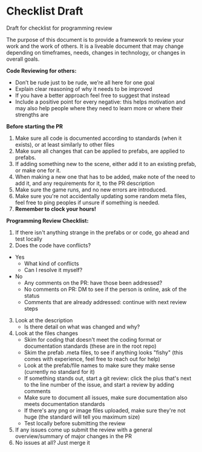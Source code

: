 # Checklist Draft
Draft for checklist for programming review

The purpose of this document is to provide a framework to review your work and the work of others. It is a liveable document that may change depending on timeframes, needs, changes in technology, or changes in overall goals.

**Code Reviewing for others:**



* Don’t be rude just to be rude, we’re all here for one goal
* Explain clear reasoning of why it needs to be improved
* If you have a better approach feel free to suggest that instead
* Include a positive point for every negative: this helps motivation and may also help people where they need to learn more or where their strengths are


**Before starting the PR**

1. Make sure all code is documented according to standards (when it exists), or at least similarly to other files
2. Make sure all changes that can be applied to prefabs, are applied to prefabs.
3. If adding something new to the scene, either add it to an existing prefab, or make one for it.
4. When making a new one that has to be added, make note of the need to add it, and any requirements for it, to the PR description
5. Make sure the game runs, and no new errors are introduced.
6. Make sure you're not accidentally updating some random meta files, feel free to ping peoples if unsure if something is needed.
7. **Remember to clock your hours!**


**Programming Review Checklist:**

1. If there isn't anything strange in the prefabs or or code, go ahead and test locally
2. Does the code have conflicts?
* Yes
    * What kind of conflicts
    * Can I resolve it myself?
* No
    * Any comments on the PR: have those been addressed?
    * No comments on PR: DM to see if the person is online, ask of the status
    * Comments that are already addressed: continue with next review steps
3. Look at the description 
    * Is there detail on what was changed and why?
4. Look at the files changes
    * Skim for coding that doesn't meet the coding format or documentation standards (these are in the root repo)
    * Skim the prefab .meta files, to see if anything looks "fishy" (this comes with experience, feel free to reach out for help)
    * Look at the prefab/file names to make sure they make sense (currently no standard for it)
    * If something stands out, start a git review: click the plus that's next to the line number of the issue, and start a review by adding comments
    * Make sure to document all issues, make sure documentation also meets documentation standards
    * If there's any png or image files uploaded, make sure they're not huge (the standard will tell you maximum size)
    * Test locally before submitting the review
5. If any issues come up submit the review with a general overview/summary of major changes in the PR
6. No issues at all? Just merge it


